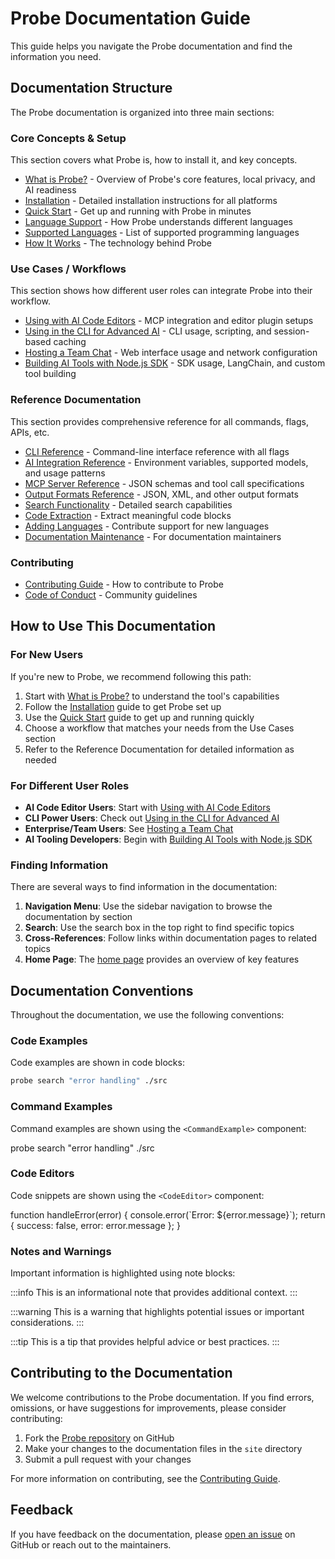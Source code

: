 # Probe Documentation Guide

This guide helps you navigate the Probe documentation and find the information you need.

## Documentation Structure

The Probe documentation is organized into three main sections:

### Core Concepts & Setup

This section covers what Probe is, how to install it, and key concepts.

- [What is Probe?](/features) - Overview of Probe's core features, local privacy, and AI readiness
- [Installation](/installation) - Detailed installation instructions for all platforms
- [Quick Start](/quick-start) - Get up and running with Probe in minutes
- [Language Support](/language-support-overview) - How Probe understands different languages
- [Supported Languages](/supported-languages) - List of supported programming languages
- [How It Works](/how-it-works) - The technology behind Probe

### Use Cases / Workflows

This section shows how different user roles can integrate Probe into their workflow.

- [Using with AI Code Editors](/mcp-integration) - MCP integration and editor plugin setups
- [Using in the CLI for Advanced AI](/ai-chat) - CLI usage, scripting, and session-based caching
- [Hosting a Team Chat](/web-interface) - Web interface usage and network configuration
- [Building AI Tools with Node.js SDK](/nodejs-sdk) - SDK usage, LangChain, and custom tool building

### Reference Documentation

This section provides comprehensive reference for all commands, flags, APIs, etc.

- [CLI Reference](/cli-mode) - Command-line interface reference with all flags
- [AI Integration Reference](/ai-integration) - Environment variables, supported models, and usage patterns
- [MCP Server Reference](/mcp-server) - JSON schemas and tool call specifications
- [Output Formats Reference](/output-formats) - JSON, XML, and other output formats
- [Search Functionality](/search-functionality) - Detailed search capabilities
- [Code Extraction](/code-extraction) - Extract meaningful code blocks
- [Adding Languages](/adding-languages) - Contribute support for new languages
- [Documentation Maintenance](/documentation-maintenance) - For documentation maintainers

### Contributing

- [Contributing Guide](https://github.com/buger/probe/blob/main/CONTRIBUTING.md) - How to contribute to Probe
- [Code of Conduct](https://github.com/buger/probe/blob/main/CODE_OF_CONDUCT.md) - Community guidelines

## How to Use This Documentation

### For New Users

If you're new to Probe, we recommend following this path:

1. Start with [What is Probe?](/features) to understand the tool's capabilities
2. Follow the [Installation](/installation) guide to get Probe set up
3. Use the [Quick Start](/quick-start) guide to get up and running quickly
4. Choose a workflow that matches your needs from the Use Cases section
5. Refer to the Reference Documentation for detailed information as needed

### For Different User Roles

- **AI Code Editor Users**: Start with [Using with AI Code Editors](/mcp-integration)
- **CLI Power Users**: Check out [Using in the CLI for Advanced AI](/ai-chat)
- **Enterprise/Team Users**: See [Hosting a Team Chat](/web-interface)
- **AI Tooling Developers**: Begin with [Building AI Tools with Node.js SDK](/nodejs-sdk)

### Finding Information

There are several ways to find information in the documentation:

1. **Navigation Menu**: Use the sidebar navigation to browse the documentation by section
2. **Search**: Use the search box in the top right to find specific topics
3. **Cross-References**: Follow links within documentation pages to related topics
4. **Home Page**: The [home page](/) provides an overview of key features

## Documentation Conventions

Throughout the documentation, we use the following conventions:

### Code Examples

Code examples are shown in code blocks:

```bash
probe search "error handling" ./src
```

### Command Examples

Command examples are shown using the `<CommandExample>` component:

<CommandExample>probe search "error handling" ./src</CommandExample>

### Code Editors

Code snippets are shown using the `<CodeEditor>` component:

<CodeEditor filePath="example.js">
function handleError(error) {
  console.error(`Error: ${error.message}`);
  return { success: false, error: error.message };
}
</CodeEditor>

### Notes and Warnings

Important information is highlighted using note blocks:

:::info
This is an informational note that provides additional context.
:::

:::warning
This is a warning that highlights potential issues or important considerations.
:::

:::tip
This is a tip that provides helpful advice or best practices.
:::

## Contributing to the Documentation

We welcome contributions to the Probe documentation. If you find errors, omissions, or have suggestions for improvements, please consider contributing:

1. Fork the [Probe repository](https://github.com/buger/probe) on GitHub
2. Make your changes to the documentation files in the `site` directory
3. Submit a pull request with your changes

For more information on contributing, see the [Contributing Guide](https://github.com/buger/probe/blob/main/CONTRIBUTING.md).

## Feedback

If you have feedback on the documentation, please [open an issue](https://github.com/buger/probe/issues) on GitHub or reach out to the maintainers.